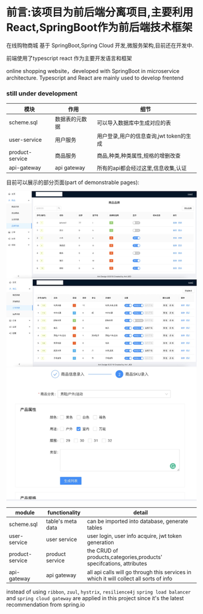 <h1>前言:该项目为前后端分离项目,主要利用React,SpringBoot作为前后端技术框架</h1>


<p >在线购物商城 基于 SpringBoot,Spring Cloud 开发,微服务架构,目前还在开发中. </p>  
<p >前端使用了typescript react 作为主要开发语言和框架</p>

<p >online shopping website，developed with SpringBoot in microservice architecture.
  Typescript and React are mainly used to develop frentend</p>
  
<h3 >still under development</h3>

| 模块 | 作用|细节|
| ---------------- | ------------- |----------|
| scheme.sql| 数据表的元数据|可以导入数据库中生成对应的表
| user-service| 用户服务|用户登录,用户的信息查询,jwt token的生成
| product-service| 商品服务 | 商品,种类,种类属性,规格的增删改查
| api-gateway| api gateway |所有的api都会经过这里,信息收集,认证

目前可以展示的部分页面(part of demonstrable pages): 

![alt text](https://github.com/a331977552/shop/blob/main/docs/brand.jpg?raw=true)
![alt text](https://github.com/a331977552/shop/blob/main/docs/category.jpg?raw=true)
![alt text](https://github.com/a331977552/shop/blob/main/docs/productadd.jpg?raw=true)



| module  | functionality |detail|
| ------------- | ------------- |----------|
| scheme.sql|table's meta data|can be imported into database,  generate tables
| user-service| user service |user login, user info acquire, jwt token generation
| product-service| product service  | the CRUD of products,categories,products' specifcations, attributes 
| api-gateway| api gateway |all api calls will go through this services in which it will collect all sorts of info



instead of using `ribbon`,  `zuul`, `hystrix`,   `resilience4j` `spring load balancer` and `spring cloud gateway` are applied in this project since it's the latest recommendation from spring.io
